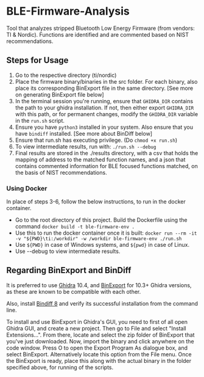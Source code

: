 # BLE-Firmware-Analysis
Tool that analyzes stripped Bluetooth Low Energy Firmware (from vendors: TI &amp; Nordic). Functions are identified and are commented based on NIST recommendations.

## Steps for Usage
1. Go to the respective directory (ti/nordic)
2. Place the firmware binary/binaries in the src folder. For each binary, also place its corresponding BinExport file in the same directory. [See more on generating BinExport file below]
3. In the terminal session you're running, ensure that `GHIDRA_DIR` contains the path to your ghidra installation. If not, then either export `GHIDRA_DIR` with this path, or for permanent changes, modify the `GHIDRA_DIR` variable in the `run.sh` script.
4. Ensure you have `python3` installed in your system. Also ensure that you have `bindiff` installed. [See more about BinDiff below]
5. Ensure that run.sh has executing privilege. (Do ```chmod +x run.sh```)
6. To view intermediate results, run with: ```./run.sh --debug```
7. Final results are stored in the ./results directory, with a csv that holds the mapping of address to the matched function names, and a json that contains commented information for BLE focused functions matched, on the basis of NIST recommendations.

### Using Docker
In place of steps 3-6, follow the below instructions, to run in the docker container.
- Go to the root directory of this project. Build the Dockerfile using the command
   ```docker build -t ble-firmware-env .```
- Use this to run the docker container once it is built:
  ```docker run --rm -it -v "${PWD}\ti:/workdir" -w /workdir ble-firmware-env ./run.sh```
- Use `${PWD}` in case of Windows systems, and `${pwd}` in case of Linux.
- Use --debug to view intermediate results.

## Regarding BinExport and BinDiff
It is preferred to use [Ghidra](https://github.com/NationalSecurityAgency/ghidra/releases/download/Ghidra_10.4_build/ghidra_10.4_PUBLIC_20230928.zip) 10.4, and [BinExport](https://github.com/google/binexport/releases/download/v12-20230515-ghidra_10.3/ghidra_BinExport.zip) for 10.3+ Ghidra versions, as these are known to be compatible with each other. 

Also, install [Bindiff 8](https://github.com/google/bindiff/releases) and verify its successful installation from the command line.

To install and use BinExport in Ghidra's GUI, you need to first of all open Ghidra GUI, and create a new project. Then go to File and select "Install Extensions...". From there, locate and select the zip folder of BinExport that you've just downloaded.
Now, import the binary and click anywhere on the code window. Press O to open the Export Program As dialogue box, and select BinExport. Alternatively locate this option from the File menu.
Once the BinExport is ready, place this along with the actual binary in the folder specified above, for running of the scripts.
